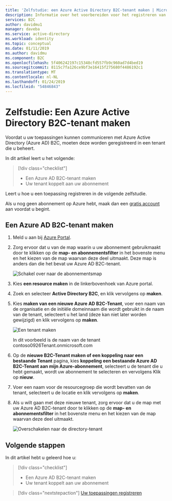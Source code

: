 ```yaml
---
title: 'Zelfstudie: een Azure Active Directory B2C-tenant maken | Microsoft Docs'
description: Informatie over het voorbereiden voor het registreren van uw toepassingen door het maken van een Azure Active Directory B2C-tenant met behulp van de Azure portal.
services: B2C
author: davidmu1
manager: daveba
ms.service: active-directory
ms.workload: identity
ms.topic: conceptual
ms.date: 01/11/2019
ms.author: davidmu
ms.component: B2C
ms.openlocfilehash: 5f406242197c15348cfd557fb9c960ad7d4bed19
ms.sourcegitcommit: 8115c7fa126ce9bf3e16415f275680f4486192c1
ms.translationtype: MT
ms.contentlocale: nl-NL
ms.lasthandoff: 01/24/2019
ms.locfileid: "54846843"
---
```

# <a name="tutorial-create-an-azure-active-directory-b2c-tenant"></a>Zelfstudie: Een Azure Active Directory B2C-tenant maken

Voordat u uw toepassingen kunnen communiceren met Azure Active Directory (Azure AD) B2C, moeten deze worden geregistreerd in een tenant die u beheert.

In dit artikel leert u het volgende:

> [!div class="checklist"]
> * Een Azure AD B2C-tenant maken
> * Uw tenant koppelt aan uw abonnement

Leert u hoe u een toepassing registreren in de volgende zelfstudie.

Als u nog geen abonnement op Azure hebt, maak dan een [gratis account](https://azure.microsoft.com/free/?WT.mc_id=A261C142F) aan voordat u begint.

## <a name="create-an-azure-ad-b2c-tenant"></a>Een Azure AD B2C-tenant maken

1. Meld u aan bij [Azure Portal](https://portal.azure.com/).
2. Zorg ervoor dat u van de map waarin u uw abonnement gebruikmaakt door te klikken op de **map- en abonnementsfilter** in het bovenste menu en het kiezen van de map waarvan deze deel uitmaakt. Deze map is anders dan die het bevat uw Azure AD B2C-tenant.

    ![Schakel over naar de abonnementsmap](./media/tutorial-create-tenant/switch-directory-subscription.png)

3. Kies **een resource maken** in de linkerbovenhoek van Azure portal.
4. Zoek en selecteer **Active Directory B2C**, en klik vervolgens op **maken**.
5. Kies **maken van een nieuwe Azure AD B2C-Tenant**, voer een naam van de organisatie en de initiële domeinnaam die wordt gebruikt in de naam van de tenant, selecteert u het land (deze kan niet later worden gewijzigd) en klik vervolgens op **maken**.

    ![Een tenant maken](./media/tutorial-create-tenant/create-tenant.png)

    In dit voorbeeld is de naam van de tenant contoso0926Tenant.onmicrosoft.com

6. Op de **nieuwe B2C-Tenant maken of een koppeling naar een bestaande Tenant** pagina, kies **koppeling een bestaande Azure AD B2C-Tenant aan mijn Azure-abonnement**, selecteert u de tenant die u hebt gemaakt, wordt uw abonnement te selecteren en vervolgens Klik op **nieuw**.
7. Voer een naam voor de resourcegroep die wordt bevatten van de tenant, selecteert u de locatie en klik vervolgens op **maken**.
8. Als u wilt gaan met deze nieuwe tenant, zorg ervoor dat u de map met uw Azure AD B2C-tenant door te klikken op de **map- en abonnementsfilter** in het bovenste menu en het kiezen van de map waarvan deze deel uitmaakt.

    ![Overschakelen naar de directory-tenant](./media/tutorial-create-tenant/switch-directories.png)

## <a name="next-steps"></a>Volgende stappen

In dit artikel hebt u geleerd hoe u:

> [!div class="checklist"]
> * Een Azure AD B2C-tenant maken
> * Uw tenant koppelt aan uw abonnement

> [!div class="nextstepaction"]
> [Uw toepassingen registreren](tutorial-register-applications.md)